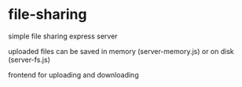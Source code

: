 # file-sharing
simple file sharing express server

uploaded files can be saved in memory (server-memory.js) or on disk (server-fs.js)

frontend for uploading and downloading
